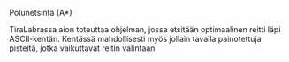 Polunetsintä (A*)

TiraLabrassa aion toteuttaa ohjelman, jossa etsitään optimaalinen reitti läpi ASCII-kentän. Kentässä mahdollisesti myös jollain tavalla painotettuja pisteitä, jotka vaikuttavat reitin valintaan
